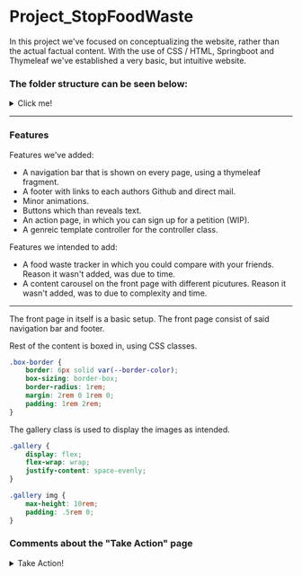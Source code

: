 # Project_StopFoodWaste

<p>In this project we've focused on conceptualizing the website, rather than the actual factual content. 
With the use of CSS / HTML, Springboot and Thymeleaf we've established a very basic, but intuitive website. </p>

### The folder structure can be seen below:

<details>
  <summary>Click me!</summary>
  
  ![Skærmbillede 2021-10-12 kl  12 04 15](https://user-images.githubusercontent.com/80412524/136940859-d23f7a95-56ea-4657-a6ae-1f941be72fcb.png)

We intended to add all HTML documents filled with text to the textBlock folder. But due to some issues with Thymeleaf and the folder structure that Thymeleaf provides we let those files remain in the templates folder 
  
</details>
<hr>

### Features
Features we've added:
- A navigation bar that is shown on every page, using a thymeleaf fragment.
- A footer with links to each authors Github and direct mail.
- Minor animations.
- Buttons which than reveals text.
- An action page, in which you can sign up for a petition (WIP).
- A genreic template controller for the controller class.

Features we intended to add: 
- A food waste tracker in which you could compare with your friends. Reason it wasn't added, was due to time.
- A content carousel on the front page with different picutures. Reason it wasn't added, was to due to complexity and time.

<hr>

The front page in itself is a basic setup.
The front page consist of said navigation bar and footer.

Rest of the content is boxed in, using CSS classes.
```CSS
.box-border {
    border: 6px solid var(--border-color);
    box-sizing: border-box;
    border-radius: 1rem;
    margin: 2rem 0 1rem 0;
    padding: 1rem 2rem;
}
```
The gallery class is used to display the images as intended.
```CSS
.gallery {
    display: flex;
    flex-wrap: wrap;
    justify-content: space-evenly;
}

.gallery img {
    max-height: 10rem;
    padding: .5rem 0;
}
```
### Comments about the "Take Action" page
<details>
  <summary>Take Action!</summary>
  
Following the Gestalt Laws, this page is pretty much build up the same way as the front page, to keep the overall website consistent in form of layout and colors.
  
This page has 3 different colums, which is intended to keep different information.
Using CSS, we've ensured that the site is scaleable.

<details>
  <summary>CSS here</summary>
  
```CSS
row {
    display: flex;
    flex-direction: row;
}
.row > .col {
    flex-basis: 0;
    flex-grow: 1;

    margin-left: 0.5rem;
    margin-right: 0.5rem;
}
.row > :first-child { margin-left: 0; }
.row > :last-child { margin-right: 0; }
```
</details>
  
   The HTML itself is build up using a ```<div>``` tag which is given a ```box-border``` class and ```col``` class.
   The intention of the ```form``` was to send information from the petition to another page containing all sign ups. Due to complexity and time this has simply    been hard coded to visualize the concept. <br>
   For now, theres just a few  ```label``` tags, which is basically just plain text. <br>
   The ```input``` tags, is quite intuitive, they give the option to input some text. <br>
   The ```type```tag allows the developer to choose what type of input is given. More information on forms can be found [here](https://www.w3schools.com/html/html_forms.asp).
  
  <details> 
  <summary>HTML Here</summary>
    
  ```html
    <div class="col box-border">Campaign here
            <p>
                A few lines about the ongoing campaign to stop food waste
            </p>
        </div>
 
        <div class="col box-border" >Sign up to join the campaign! Submit in the petition below
            <form method="GET" action="/templates/petition_submissions">
                <label for="fName">First name:</label><br>
                <input type="text" id="fName" name="fName" value="Malthe"><br>
                <label for="lName">Last name:</label><br>
                <input type="text" id="lName" name="lName" value="Gram"><br><br>
                <input type="submit" value="Submit">
            </form>
        </div>
    
  ```
    
</details>
  
  
  
  
  
  
  
  

  </details>  
  







